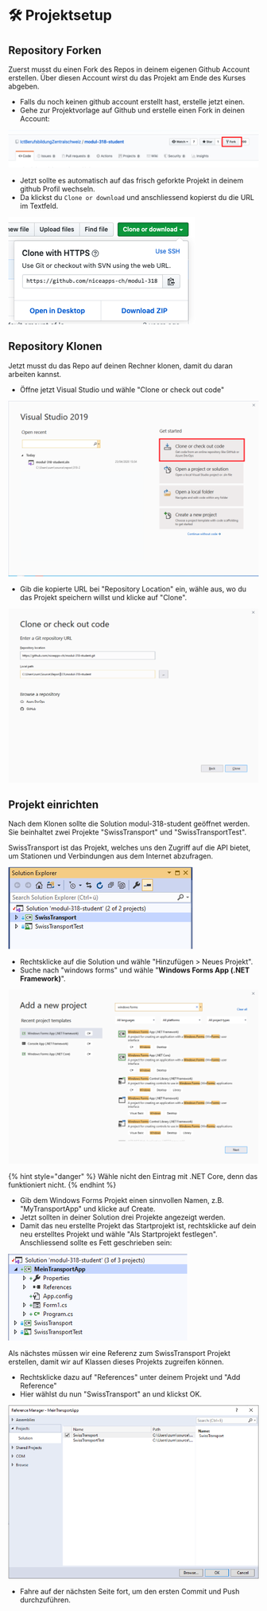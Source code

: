 # 🛠 Projektsetup

## Repository Forken

Zuerst musst du einen Fork des Repos in deinem eigenen Github Account erstellen. Über diesen Account wirst du das Projekt am Ende des Kurses abgeben.

* Falls du noch keinen github account erstellt hast, erstelle jetzt einen.
* Gehe zur Projektvorlage auf Github und erstelle einen Fork in deinen Account:

![](../.gitbook/assets/image%20%28100%29.png)

* Jetzt sollte es automatisch auf das frisch geforkte Projekt in deinem github Profil wechseln. 
* Da klickst du `Clone or download` und anschliessend kopierst du die URL im Textfeld.

![](../.gitbook/assets/image%20%28150%29.png)

## Repository Klonen

Jetzt musst du das Repo auf deinen Rechner klonen, damit du daran arbeiten kannst.

* Öffne jetzt Visual Studio und wähle "Clone or check out code"

![](../.gitbook/assets/image%20%2819%29.png)

* Gib die kopierte URL bei "Repository Location" ein, wähle aus, wo du das Projekt speichern willst und klicke auf "Clone".

![](../.gitbook/assets/image%20%2835%29.png)

## Projekt einrichten

Nach dem Klonen sollte die Solution modul-318-student geöffnet werden. Sie beinhaltet zwei Projekte "SwissTransport" und "SwissTransportTest".

SwissTransport ist das Projekt, welches uns den Zugriff auf die API bietet, um Stationen und Verbindungen aus dem Internet abzufragen.

![](../.gitbook/assets/image%20%2827%29.png)

* Rechtsklicke auf die Solution und wähle "Hinzufügen &gt; Neues Projekt".
* Suche nach "windows forms" und wähle "**Windows Forms App \(.NET Framework\)**". 

![](../.gitbook/assets/image%20%28119%29.png)

{% hint style="danger" %}
Wähle nicht den Eintrag mit .NET Core, denn das funktioniert nicht.
{% endhint %}

* Gib dem Windows Forms Projekt einen sinnvollen Namen, z.B. "MyTransportApp" und klicke auf Create.
* Jetzt sollten in deiner Solution drei Projekte angezeigt werden.
* Damit das neu erstellte Projekt das Startprojekt ist, rechtsklicke auf dein neu erstelltes Projekt und wähle "Als Startprojekt festlegen". Anschliessend sollte es Fett geschrieben sein:

![](../.gitbook/assets/image%20%2875%29.png)

Als nächstes müssen wir eine Referenz zum SwissTransport Projekt erstellen, damit wir auf Klassen dieses Projekts zugreifen können.

* Rechtsklicke dazu auf "References" unter deinem Projekt und "Add Reference"
* Hier wählst du nun "SwissTransport" an und klickst OK.

![](../.gitbook/assets/image%20%2894%29.png)



* Fahre auf der nächsten Seite fort, um den ersten Commit und Push durchzuführen.

